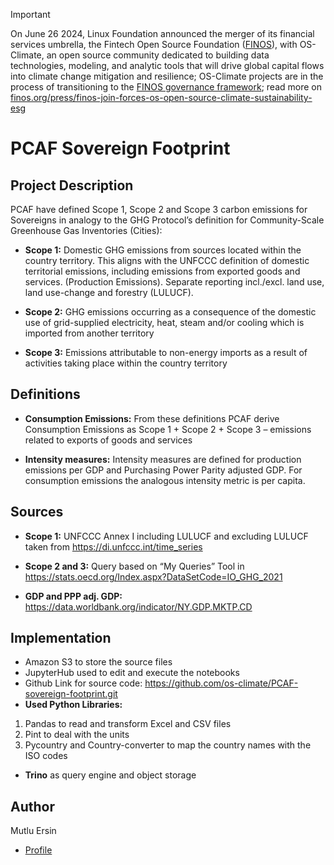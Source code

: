 
> [!IMPORTANT]
> On June 26 2024, Linux Foundation announced the merger of its financial services umbrella, the Fintech Open Source Foundation ([FINOS](https://finos.org)), with OS-Climate, an open source community dedicated to building data technologies, modeling, and analytic tools that will drive global capital flows into climate change mitigation and resilience; OS-Climate projects are in the process of transitioning to the [FINOS governance framework](https://community.finos.org/docs/governance); read more on [finos.org/press/finos-join-forces-os-open-source-climate-sustainability-esg](https://finos.org/press/finos-join-forces-os-open-source-climate-sustainability-esg)

# PCAF Sovereign Footprint

## Project Description

PCAF have defined Scope 1, Scope 2 and Scope 3 carbon emissions for Sovereigns in analogy to the GHG Protocol’s definition for Community-Scale Greenhouse Gas Inventories (Cities):

- **Scope 1:** Domestic GHG emissions from sources located within the country territory. This aligns with the UNFCCC definition of domestic territorial emissions, including emissions from exported goods and services. (Production Emissions). Separate reporting incl./excl. land use, land use-change and forestry (LULUCF).

- **Scope 2:** GHG emissions occurring as a consequence of the domestic use of grid-supplied electricity, heat, steam and/or cooling which is imported from another territory

- **Scope 3:** Emissions attributable to non-energy imports as a result of activities taking place within the country territory

## Definitions

- **Consumption Emissions:** From these definitions PCAF derive Consumption Emissions as Scope 1 + Scope 2 + Scope 3 – emissions related to exports of goods and services

- **Intensity measures:** Intensity measures are defined for production emissions per GDP and Purchasing Power Parity adjusted GDP. For consumption emissions the analogous intensity metric is per capita.

## Sources

- **Scope 1:** UNFCCC Annex I including LULUCF and excluding LULUCF taken from <https://di.unfccc.int/time_series>

- **Scope 2 and 3:** Query based on “My Queries” Tool in <https://stats.oecd.org/Index.aspx?DataSetCode=IO_GHG_2021>

- **GDP and PPP adj. GDP:** <https://data.worldbank.org/indicator/NY.GDP.MKTP.CD>

## Implementation

- Amazon S3 to store the source files
- JupyterHub used to edit and execute the notebooks
- Github Link for source code: <https://github.com/os-climate/PCAF-sovereign-footprint.git>
- **Used Python Libraries:**

1. Pandas to read and transform Excel and CSV files
2. Pint to deal with the units
3. Pycountry and Country-converter to map the country names with the ISO codes

- **Trino** as query engine and object storage

## Author

Mutlu Ersin

- [Profile](https://github.com/mersin35)
